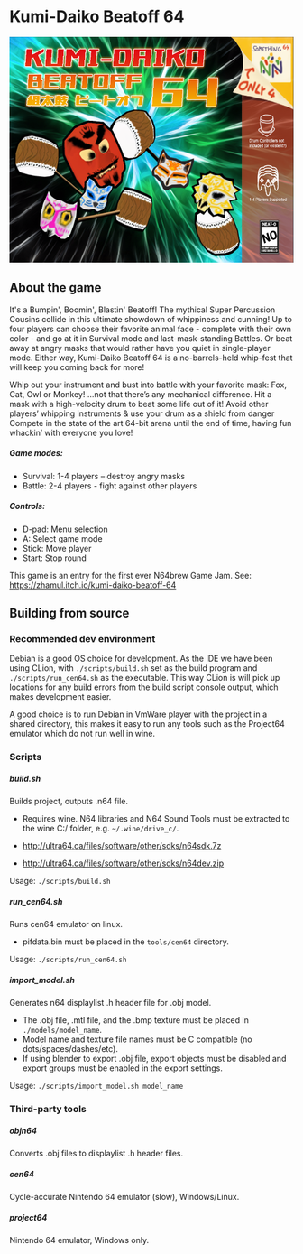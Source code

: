 # Kumi-Daiko Beatoff 64

<img src="media/cover-art.png" height="400" alt="Screenshot of cover art"/>

## About the game

It's a Bumpin', Boomin', Blastin' Beatoff! The mythical Super Percussion Cousins collide in this ultimate showdown of whippiness and cunning! Up to four players can choose their favorite animal face - complete with their own color - and go at it in Survival mode and last-mask-standing Battles. Or beat away at angry masks that would rather have you quiet in single-player mode. Either way, Kumi-Daiko Beatoff 64 is a no-barrels-held whip-fest that will keep you coming back for more!

Whip out your instrument and bust into battle with your favorite mask: Fox, Cat, Owl or Monkey! ...not that there’s any mechanical difference.
Hit a mask with a high-velocity drum to beat some life out of it!
Avoid other players’ whipping instruments & use your drum as a shield from danger
Compete in the state of the art 64-bit arena until the end of time, having fun whackin’ with everyone you love!

##### Game modes:

- Survival: 1-4 players – destroy angry masks
- Battle: 2-4 players - fight against other players

##### Controls:

- D-pad: Menu selection
- A: Select game mode
- Stick: Move player
- Start: Stop round

This game is an entry for the first ever N64brew Game Jam. See: https://zhamul.itch.io/kumi-daiko-beatoff-64

## Building from source

### Recommended dev environment

Debian is a good OS choice for development. As the IDE we have been using CLion, with `./scripts/build.sh` set as the build program and `./scripts/run_cen64.sh` as the executable. This way CLion is will pick up locations for any build errors from the build script console output, which makes development easier.

A good choice is to run Debian in VmWare player with the project in a shared directory, this makes it easy to run any tools such as the Project64 emulator which do not run well in wine.

### Scripts

##### build.sh
Builds project, outputs .n64 file. 

- Requires wine. N64 libraries and N64 Sound Tools must be extracted to the wine C:/ folder, e.g. `~/.wine/drive_c/`.

- http://ultra64.ca/files/software/other/sdks/n64sdk.7z
- http://ultra64.ca/files/software/other/sdks/n64dev.zip

Usage: `./scripts/build.sh`

##### run_cen64.sh
Runs cen64 emulator on linux. 

- pifdata.bin must be placed in the `tools/cen64` directory.

Usage: `./scripts/run_cen64.sh`

##### import_model.sh
Generates n64 displaylist .h header file for .obj model.
- The .obj file, .mtl file, and the .bmp texture must be placed in `./models/model_name`.
- Model name and texture file names must be C compatible (no dots/spaces/dashes/etc).
- If using blender to export .obj file, export objects must be disabled and export groups must be enabled in the export settings.


Usage: `./scripts/import_model.sh model_name`

### Third-party tools

##### objn64
Converts .obj files to displaylist .h header files.

##### cen64
Cycle-accurate Nintendo 64 emulator (slow), Windows/Linux.

##### project64
Nintendo 64 emulator, Windows only.

